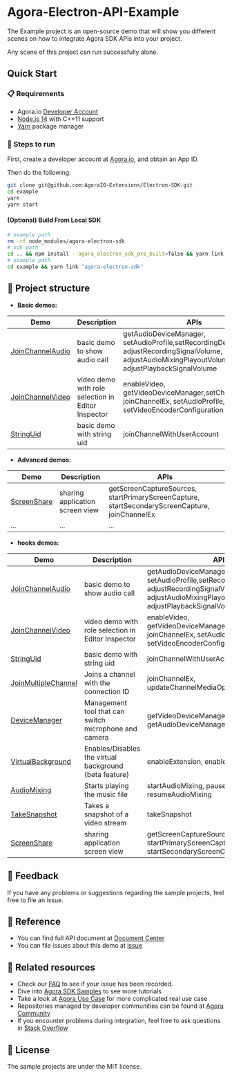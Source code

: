 # Agora-Electron-API-Example

The Example project is an open-source demo that will show you different scenes on how to integrate Agora SDK APIs into your project.

Any scene of this project can run successfully alone.

## Quick Start

### 📋 Requirements

- Agora.io [Developer Account](https://dashboard.agora.io/signin/)
- [Node.js 14](https://nodejs.org/en/download/) with C++11 support
- [Yarn](https://yarnpkg.com/) package manager

### 🎉 Steps to run

First, create a developer account at [Agora.io](https://dashboard.agora.io/signin/), and obtain an App ID.

Then do the following:

```bash
git clone git@github.com:AgoraIO-Extensions/Electron-SDK.git
cd example
yarn
yarn start
```

#### (Optional) Build From Local SDK

```bash
# example path
rm -rf node_modules/agora-electron-sdk
# sdk path
cd .. && npm install --agora_electron_sdk_pre_built=false && yarn link
# example path
cd example && yarn link "agora-electron-sdk"
```

## 📖 Project structure

- **Basic demos:**

| Demo                                                                         | Description                                        | APIs                                                                                                                                               |
| ---------------------------------------------------------------------------- | -------------------------------------------------- | -------------------------------------------------------------------------------------------------------------------------------------------------- |
| [JoinChannelAudio](src/renderer/examples/basic/JoinChannelAudio/JoinChannelAudio.tsx) | basic demo to show audio call                      | getAudioDeviceManager, setAudioProfile,setRecordingDevice, adjustRecordingSignalVolume, adjustAudioMixingPlayoutVolume, adjustPlaybackSignalVolume |
| [JoinChannelVideo](src/renderer/examples/basic/JoinChannelVideo/JoinChannelVideo.tsx) | video demo with role selection in Editor Inspector | enableVideo, getVideoDeviceManager,setChannelProfile, joinChannelEx, setAudioProfile, setVideoEncoderConfiguration                                 |
| [StringUid](src/renderer/examples/basic/StringUid/StringUid.tsx)               | basic demo with string uid                         | joinChannelWithUserAccount                                                                                                                         |

- **Advanced demos:**

| Demo                                                                                                                                                                   | Description                     | APIs                                                                                           |
| ---------------------------------------------------------------------------------------------------------------------------------------------------------------------- | ------------------------------- | ---------------------------------------------------------------------------------------------- |
| [ScreenShare](./src/renderer/examples/advanced/ScreenShare/ScreenShare.tsx) | sharing application screen view | getScreenCaptureSources, startPrimaryScreenCapture, startSecondaryScreenCapture, joinChannelEx |
| ...                                                                                                                                                                    | ...                             | ...                                                                                            |

- **hooks demos:**

| Demo                                                                         | Description                                        | APIs                                                                                                                                               |
| ---------------------------------------------------------------------------- | -------------------------------------------------- | -------------------------------------------------------------------------------------------------------------------------------------------------- |
| [JoinChannelAudio](src/renderer/examples/hook/JoinChannelAudio/JoinChannelAudio.tsx) | basic demo to show audio call | getAudioDeviceManager, setAudioProfile,setRecordingDevice, adjustRecordingSignalVolume, adjustAudioMixingPlayoutVolume, adjustPlaybackSignalVolume |
| [JoinChannelVideo](src/renderer/examples/hook/JoinChannelVideo/JoinChannelVideo.tsx) | video demo with role selection in Editor Inspector | enableVideo, getVideoDeviceManager,setChannelProfile, joinChannelEx, setAudioProfile, setVideoEncoderConfiguration |
| [StringUid](src/renderer/examples/hook/StringUid/StringUid.tsx) | basic demo with string uid | joinChannelWithUserAccount |
| [JoinMultipleChannel](src/renderer/examples/hook/JoinMultipleChannel/JoinMultipleChannel.tsx) | Joins a channel with the connection ID | joinChannelEx, updateChannelMediaOptionsEx |
| [DeviceManager](src/renderer/examples/hook/DeviceManager/DeviceManager.tsx) | Management tool that can switch microphone and camera | getVideoDeviceManager, getAudioDeviceManager |
| [VirtualBackground](src/renderer/examples/hook/VirtualBackground/VirtualBackground.tsx) | Enables/Disables the virtual background (beta feature) | enableExtension, enableVirtualBackground |
| [AudioMixing](src/renderer/examples/hook/AudioMixing/AudioMixing.tsx) | Starts playing the music file | startAudioMixing, pauseAudioMixing, resumeAudioMixing |
| [TakeSnapshot](src/renderer/examples/hook/TakeSnapshot/TakeSnapshot.tsx) | Takes a snapshot of a video stream | takeSnapshot |
| [ScreenShare](src/renderer/examples/hook/ScreenShare/ScreenShare.tsx) | sharing application screen view | getScreenCaptureSources, startPrimaryScreenCapture, startSecondaryScreenCapture,joinChannelEx |

## 👏 Feedback

If you have any problems or suggestions regarding the sample projects, feel free to file an issue.

## 🚀 Reference

- You can find full API document at [Document Center](https://docs.agora.io/en/Video/API%20Reference/electron/index.html)
- You can file issues about this demo at [issue](https://github.com/AgoraIO-Extensions/Electron-SDK/issues)

## 🚀 Related resources

- Check our [FAQ](https://docs.agora.io/en/faq) to see if your issue has been recorded.
- Dive into [Agora SDK Samples](https://github.com/AgoraIO) to see more tutorials
- Take a look at [Agora Use Case](https://github.com/AgoraIO-usecase) for more complicated real use case
- Repositories managed by developer communities can be found at [Agora Community](https://github.com/AgoraIO-Community)
- If you encounter problems during integration, feel free to ask questions in [Stack Overflow](https://stackoverflow.com/questions/tagged/agora.io)

## 📄 License

The sample projects are under the MIT license.
